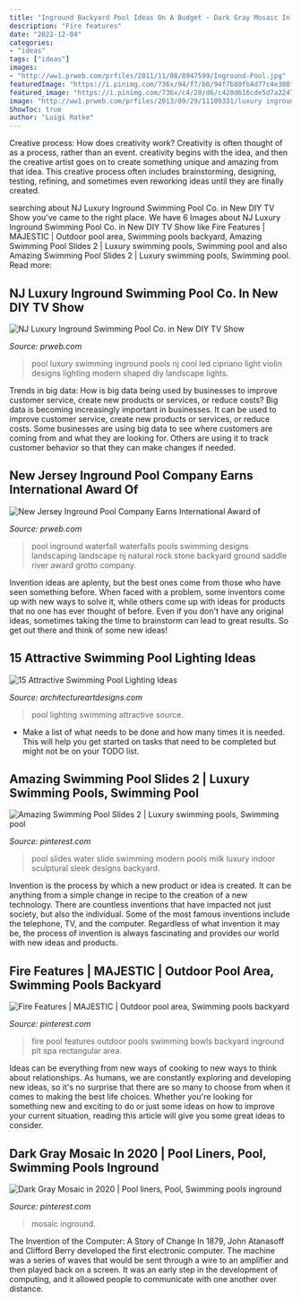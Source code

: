 ```yaml
---
title: "Inground Backyard Pool Ideas On A Budget - Dark Gray Mosaic In 2020"
description: "Fire features"
date: "2022-12-04"
categories:
- "ideas"
tags: ["ideas"]
images:
- "http://ww1.prweb.com/prfiles/2011/11/08/8947599/Inground-Pool.jpg"
featuredImage: "https://i.pinimg.com/736x/94/f7/b8/94f7b80fb4d77c4e388f74c6fd85d465.jpg"
featured_image: "https://i.pinimg.com/736x/c4/20/d6/c420d616cde5d7a2247642f7d0c6b7d3.jpg"
image: "http://ww1.prweb.com/prfiles/2013/09/29/11109331/luxury inground swimming pool design nj .jpg"
ShowToc: true
author: "Luigi Ratke"
---
```



Creative process: How does creativity work?
Creativity is often thought of as a process, rather than an event. creativity begins with the idea, and then the creative artist goes on to create something unique and amazing from that idea. This creative process often includes brainstorming, designing, testing, refining, and sometimes even reworking ideas until they are finally created.

	

		
searching about NJ Luxury Inground Swimming Pool Co. in New DIY TV Show you've came to the right place. We have 6 Images about NJ Luxury Inground Swimming Pool Co. in New DIY TV Show like Fire Features | MAJESTIC | Outdoor pool area, Swimming pools backyard, Amazing Swimming Pool Slides 2 | Luxury swimming pools, Swimming pool and also Amazing Swimming Pool Slides 2 | Luxury swimming pools, Swimming pool. Read more:
		
    
## NJ Luxury Inground Swimming Pool Co. In New DIY TV Show

<img loading=lazy src="http://ww1.prweb.com/prfiles/2013/09/29/11109331/luxury inground swimming pool design nj .jpg" onerror="this.onerror=null;this.src='https://tse1.mm.bing.net/th?id=OIP.rdkBdpAVB7uOgcGHYCsJEwHaE9&amp;pid=15.1';" alt="NJ Luxury Inground Swimming Pool Co. in New DIY TV Show">

_Source: prweb.com_

>pool luxury swimming inground pools nj cool led cipriano light violin designs lighting modern shaped diy landscape lights. 

	

Trends in big data: How is big data being used by businesses to improve customer service, create new products or services, or reduce costs?
Big data is becoming increasingly important in businesses. It can be used to improve customer service, create new products or services, or reduce costs. Some businesses are using big data to see where customers are coming from and what they are looking for. Others are using it to track customer behavior so that they can make changes if needed.

    
## New Jersey Inground Pool Company Earns International Award Of

<img loading=lazy src="http://ww1.prweb.com/prfiles/2011/11/08/8947599/Inground-Pool.jpg" onerror="this.onerror=null;this.src='https://tse2.mm.bing.net/th?id=OIP.cKg27g_DVjes2IiN3e0z2AHaEt&amp;pid=15.1';" alt="New Jersey Inground Pool Company Earns International Award of">

_Source: prweb.com_

>pool inground waterfall waterfalls pools swimming designs landscaping landscape nj natural rock stone backyard ground saddle river award grotto company. 

	

Invention ideas are aplenty, but the best ones come from those who have seen something before. When faced with a problem, some inventors come up with new ways to solve it, while others come up with ideas for products that no one has ever thought of before. Even if you don't have any original ideas, sometimes taking the time to brainstorm can lead to great results. So get out there and think of some new ideas!

    
## 15 Attractive Swimming Pool Lighting Ideas

<img loading=lazy src="http://www.architectureartdesigns.com/wp-content/uploads/2015/09/10-630x355.png" onerror="this.onerror=null;this.src='https://tse2.mm.bing.net/th?id=OIP.x9ZiRLh8RsBymGlnElRLaQHaEL&amp;pid=15.1';" alt="15 Attractive Swimming Pool Lighting Ideas">

_Source: architectureartdesigns.com_

>pool lighting swimming attractive source. 

	

- Make a list of what needs to be done and how many times it is needed. This will help you get started on tasks that need to be completed but might not be on your TODO list.

    
## Amazing Swimming Pool Slides 2 | Luxury Swimming Pools, Swimming Pool

<img loading=lazy src="https://i.pinimg.com/736x/e0/a5/be/e0a5be13bc680d42a686e7b430e18299.jpg" onerror="this.onerror=null;this.src='https://tse1.mm.bing.net/th?id=OIP.EPc5QCEfkdkjUKbOAJAqiAHaLH&amp;pid=15.1';" alt="Amazing Swimming Pool Slides 2 | Luxury swimming pools, Swimming pool">

_Source: pinterest.com_

>pool slides water slide swimming modern pools milk luxury indoor sculptural sleek designs backyard. 

	

Invention is the process by which a new product or idea is created. It can be anything from a simple change in recipe to the creation of a new technology. There are countless inventions that have impacted not just society, but also the individual. Some of the most famous inventions include the telephone, TV, and the computer. Regardless of what invention it may be, the process of invention is always fascinating and provides our world with new ideas and products.

    
## Fire Features | MAJESTIC | Outdoor Pool Area, Swimming Pools Backyard

<img loading=lazy src="https://i.pinimg.com/736x/c4/20/d6/c420d616cde5d7a2247642f7d0c6b7d3.jpg" onerror="this.onerror=null;this.src='https://tse1.mm.bing.net/th?id=OIP.ImZZSMFSjBIRdXKCRv5puQHaE8&amp;pid=15.1';" alt="Fire Features | MAJESTIC | Outdoor pool area, Swimming pools backyard">

_Source: pinterest.com_

>fire pool features outdoor pools swimming bowls backyard inground pit spa rectangular area. 

	

Ideas can be everything from new ways of cooking to new ways to think about relationships. As humans, we are constantly exploring and developing new ideas, so it's no surprise that there are so many to choose from when it comes to making the best life choices. Whether you're looking for something new and exciting to do or just some ideas on how to improve your current situation, reading this article will give you some great ideas to consider.

    
## Dark Gray Mosaic In 2020 | Pool Liners, Pool, Swimming Pools Inground

<img loading=lazy src="https://i.pinimg.com/736x/94/f7/b8/94f7b80fb4d77c4e388f74c6fd85d465.jpg" onerror="this.onerror=null;this.src='https://tse4.mm.bing.net/th?id=OIP.pGuTKfyY-sg46PL1X-rRQwHaJ3&amp;pid=15.1';" alt="Dark Gray Mosaic in 2020 | Pool liners, Pool, Swimming pools inground">

_Source: pinterest.com_

>mosaic inground. 

	

The Invention of the Computer: A Story of Change
In 1879, John Atanasoff and Clifford Berry developed the first electronic computer. The machine was a series of waves that would be sent through a wire to an amplifier and then played back on a screen. It was an early step in the development of computing, and it allowed people to communicate with one another over distance.

